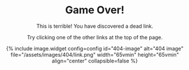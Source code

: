 <div style="text-align:center;">

<h1>Game Over!</h1>

<p>This is terrible! You have discovered a dead link.</p>

<p>Try clicking one of the other links at the top of the page.</p>

{% include image.widget config=config id="404-image" alt="404 image" file="/assets/images/404/link.png" width="65vmin" height="65vmin" align="center" collapsible=false %}

<!-- <p><img src='{{ "/assets/images/404/link.png" | relative_url }}' alt="404 dead link" /></p> -->

</div>